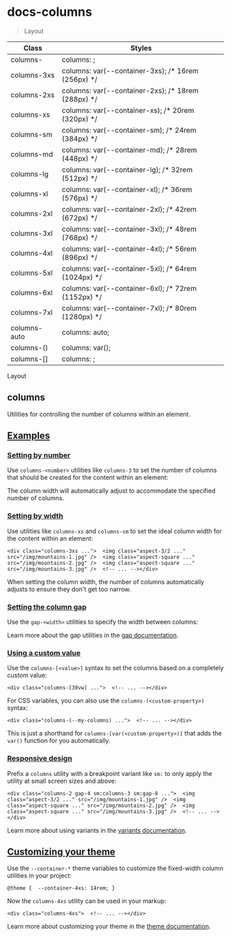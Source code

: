 # docs-columns

> Layout

| Class                       | Styles                                              |
| --------------------------- | --------------------------------------------------- |
| columns-<number>            | columns: <number>;                                  |
| columns-3xs                 | columns: var(--container-3xs); /* 16rem (256px) */  |
| columns-2xs                 | columns: var(--container-2xs); /* 18rem (288px) */  |
| columns-xs                  | columns: var(--container-xs); /* 20rem (320px) */   |
| columns-sm                  | columns: var(--container-sm); /* 24rem (384px) */   |
| columns-md                  | columns: var(--container-md); /* 28rem (448px) */   |
| columns-lg                  | columns: var(--container-lg); /* 32rem (512px) */   |
| columns-xl                  | columns: var(--container-xl); /* 36rem (576px) */   |
| columns-2xl                 | columns: var(--container-2xl); /* 42rem (672px) */  |
| columns-3xl                 | columns: var(--container-3xl); /* 48rem (768px) */  |
| columns-4xl                 | columns: var(--container-4xl); /* 56rem (896px) */  |
| columns-5xl                 | columns: var(--container-5xl); /* 64rem (1024px) */ |
| columns-6xl                 | columns: var(--container-6xl); /* 72rem (1152px) */ |
| columns-7xl                 | columns: var(--container-7xl); /* 80rem (1280px) */ |
| columns-auto                | columns: auto;                                      |
| columns-(<custom-property>) | columns: var(<custom-property>);                    |
| columns-[<value>]           | columns: <value>;                                   |

Layout

## columns

Utilities for controlling the number of columns within an element.

## [Examples](#examples)

### [Setting by number](#setting-by-number)

Use `columns-<number>` utilities like `columns-3` to set the number of columns that should be created for the content within an element:

The column width will automatically adjust to accommodate the specified number of columns.

### [Setting by width](#setting-by-width)

Use utilities like `columns-xs` and `columns-sm` to set the ideal column width for the content within an element:

    <div class="columns-3xs ...">  <img class="aspect-3/2 ..." src="/img/mountains-1.jpg" />  <img class="aspect-square ..." src="/img/mountains-2.jpg" />  <img class="aspect-square ..." src="/img/mountains-3.jpg" />  <!-- ... --></div>

When setting the column width, the number of columns automatically adjusts to ensure they don't get too narrow.

### [Setting the column gap](#setting-the-column-gap)

Use the `gap-<width>` utilities to specify the width between columns:

Learn more about the gap utilities in the [gap documentation](/docs/gap).

### [Using a custom value](#using-a-custom-value)

Use the `columns-[<value>]` syntax to set the columns based on a completely custom value:

    <div class="columns-[30vw] ...">  <!-- ... --></div>

For CSS variables, you can also use the `columns-(<custom-property>)` syntax:

    <div class="columns-(--my-columns) ...">  <!-- ... --></div>

This is just a shorthand for `columns-[var(<custom-property>)]` that adds the `var()` function for you automatically.

### [Responsive design](#responsive-design)

Prefix a `columns` utility with a breakpoint variant like `sm:` to only apply the utility at small screen sizes and above:

    <div class="columns-2 gap-4 sm:columns-3 sm:gap-8 ...">  <img class="aspect-3/2 ..." src="/img/mountains-1.jpg" />  <img class="aspect-square ..." src="/img/mountains-2.jpg" />  <img class="aspect-square ..." src="/img/mountains-3.jpg" />  <!-- ... --></div>

Learn more about using variants in the [variants documentation](/docs/hover-focus-and-other-states).

## [Customizing your theme](#customizing-your-theme)

Use the `--container-*` theme variables to customize the fixed-width column utilities in your project:

    @theme {  --container-4xs: 14rem; }

Now the `columns-4xs` utility can be used in your markup:

    <div class="columns-4xs">  <!-- ... --></div>

Learn more about customizing your theme in the [theme documentation](about:/docs/theme#customizing-your-theme).
